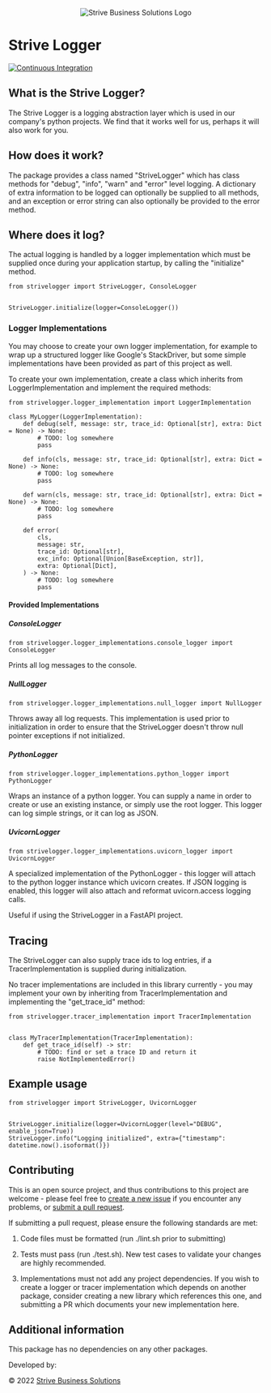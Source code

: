 <p align="center">
<img src="https://avatars.githubusercontent.com/u/18601941?s=200&v=4" alt="Strive Business Solutions Logo" />
</p>

# Strive Logger
[![Continuous Integration](https://github.com/strivesolutions/strive-logger-py/actions/workflows/ci.yml/badge.svg)](https://github.com/strivesolutions/strive-logger-py/actions/workflows/ci.yml)

## What is the Strive Logger?

The Strive Logger is a logging abstraction layer which is used in our company's python projects.  We find that it works well for us, perhaps it will also work for you.

## How does it work?

The package provides a class named "StriveLogger" which has class methods for "debug", "info", "warn" and "error" level logging.  A dictionary of extra information to be logged can optionally be supplied to all methods, and an exception or error string can also optionally be provided to the error method.

## Where does it log?

The actual logging is handled by a logger implementation which must be supplied once during your application startup, by calling the "initialize" method.

```
from strivelogger import StriveLogger, ConsoleLogger


StriveLogger.initialize(logger=ConsoleLogger())
```


### Logger Implementations

You may choose to create your own logger implementation, for example to wrap up a structured logger like Google's StackDriver, but some simple implementations have been provided as part of this project as well.

To create your own implementation, create a class which inherits from LoggerImplementation and implement the required methods:

```
from strivelogger.logger_implementation import LoggerImplementation

class MyLogger(LoggerImplementation):
    def debug(self, message: str, trace_id: Optional[str], extra: Dict = None) -> None:
        # TODO: log somewhere
        pass

    def info(cls, message: str, trace_id: Optional[str], extra: Dict = None) -> None:
        # TODO: log somewhere
        pass

    def warn(cls, message: str, trace_id: Optional[str], extra: Dict = None) -> None:
        # TODO: log somewhere
        pass

    def error(
        cls,
        message: str,
        trace_id: Optional[str],
        exc_info: Optional[Union[BaseException, str]],
        extra: Optional[Dict],
    ) -> None:
        # TODO: log somewhere
        pass
```

#### Provided Implementations

##### ConsoleLogger

```from strivelogger.logger_implementations.console_logger import ConsoleLogger```

Prints all log messages to the console.

##### NullLogger

```from strivelogger.logger_implementations.null_logger import NullLogger```

Throws away all log requests.  This implementation is used prior to initialization in order to ensure that the StriveLogger doesn't throw null pointer exceptions if not initialized.

##### PythonLogger

```from strivelogger.logger_implementations.python_logger import PythonLogger```

Wraps an instance of a python logger.  You can supply a name in order to create or use an existing instance, or simply use the root logger.  This logger can log simple strings, or it can log as JSON.

##### UvicornLogger

```from strivelogger.logger_implementations.uvicorn_logger import UvicornLogger```

A specialized implementation of the PythonLogger - this logger will attach to the python logger instance which uvicorn creates.  If JSON logging is enabled, this logger will also attach and reformat uvicorn.access logging calls.

Useful if using the StriveLogger in a FastAPI project.

## Tracing

The StriveLogger can also supply trace ids to log entries, if a TracerImplementation is supplied during initialization.

No tracer implementations are included in this library currently - you may implement your own by inheriting from TracerImplementation and implementing the "get_trace_id" method:

```
from strivelogger.tracer_implementation import TracerImplementation


class MyTracerImplementation(TracerImplementation):
    def get_trace_id(self) -> str:
        # TODO: find or set a trace ID and return it
        raise NotImplementedError()
```

## Example usage

```
from strivelogger import StriveLogger, UvicornLogger


StriveLogger.initialize(logger=UvicornLogger(level="DEBUG", enable_json=True))
StriveLogger.info("Logging initialized", extra={"timestamp": datetime.now().isoformat()})
```

## Contributing

This is an open source project, and thus contributions to this project are welcome - please feel free to [create a new issue](/issues/new/choose) if you encounter any problems, or [submit a pull request](/pulls).

If submitting a pull request, please ensure the following standards are met:

1) Code files must be formatted (run ./lint.sh prior to submitting)

2) Tests must pass (run ./test.sh).  New test cases to validate your changes are highly recommended.

3) Implementations must not add any project dependencies.  If you wish to create a logger or tracer implementation which depends on another package, consider creating a new library which references this one, and submitting a PR which documents your new implementation here.


## Additional information

This package has no dependencies on any other packages.

Developed by:

© 2022 [Strive Business Solutions](https://www.strivebusiness.ca/)
